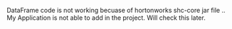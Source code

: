 DataFrame code is not working becuase of hortonworks shc-core jar file .. 
My Application is not able to add in the project.
Will check this later.